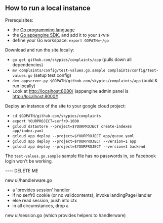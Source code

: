How to run a local instance
---------------------------

Prerequisites:
* the [Go programming language](https://golang.org/dl/)
* the [Go appengine SDK](https://cloud.google.com/appengine/docs/go/), and add it to your `$PATH`
* define your Go workspace: `export GOPATH=~/go`

Download and run the site locally:
* `go get github.com/skypies/complaints/app` (pulls down all dependencies)
* `mv complaints/config/test-values.go.sample complaints/config/test-values.go` (setup test config)
* `dev_appserver.py $GOPATH/github.com/skypies/complaints/app` (build & run locally)
* Look at <http://localhost:8080/> (appengine admin panel is <http://localhost:8000/>)

Deploy an instance of the site to your google cloud project:
* `cd $GOPATH/github.com/skypies/complaints`
* `export YOURPROJECT=serfr0-1000`
* `gcloud datastore --project=$YOURPROJECT create-indexes app/index.yaml`
* `gcloud app deploy --project=$YOURPROJECT app/queue.yaml`
* `gcloud app deploy --project=$YOURPROJECT --version=1 app`
* `gcloud app deploy --project=$YOURPROJECT --version=1 backend`

The `test-values.go.sample` sample file has no passwords in, so
Facebook login won't be working.


---- DELETE ME

new ui/handlerware.go
 - a 'provides session' handler
 - if no serfr0 cookie (or no validcontents), invoke landingPageHandler
 - else read session, push into ctx
 - in all circumstances, drop a

new ui/session.go (which provides helpers to handlerware)
